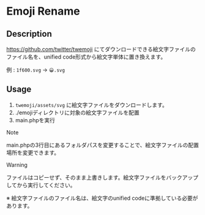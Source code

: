 # Emoji Rename

## Description
https://github.com/twitter/twemoji にてダウンロードできる絵文字ファイルのファイル名を、unified code形式から絵文字単体に置き換えます。

例 : `1f600.svg` → `😀.svg`

## Usage
1. `twemoji/assets/svg` に絵文字ファイルをダウンロードします。
2. ./emojiディレクトリに対象の絵文字ファイルを配置
3. main.phpを実行

> [!NOTE]
> main.phpの3行目にあるフォルダパスを変更することで、絵文字ファイルの配置場所を変更できます。

> [!WARNING]
> ファイルはコピーせず、そのまま上書きします。絵文字ファイルをバックアップしてから実行してください。

※ 絵文字ファイルのファイル名は、絵文字のunified codeに準拠している必要があります。